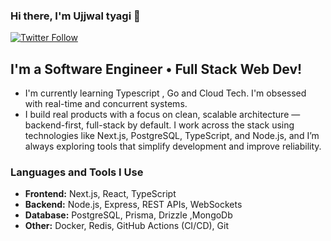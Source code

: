 ### Hi there, I'm Ujjwal tyagi 👋
 
 [![Twitter Follow](https://img.shields.io/twitter/follow/Ujjwaltyagi?color=1DA1F2&logo=twitter&style=for-the-badge)](https://x.com/UjjwalTyag37056)
 
 ## I'm a Software Engineer • Full Stack Web Dev!
 - I'm currently learning Typescript , Go and Cloud Tech. I'm obsessed with real-time and concurrent systems.
 - I build real products with a focus on clean, scalable architecture — backend-first, full-stack by default. I work across the stack using technologies like Next.js, PostgreSQL, TypeScript, and Node.js, and 
   I’m always exploring tools that simplify development and improve reliability.
   
### Languages and Tools I Use

- **Frontend:** Next.js, React, TypeScript  
- **Backend:** Node.js, Express, REST APIs, WebSockets  
- **Database:** PostgreSQL, Prisma, Drizzle ,MongoDb 
- **Other:** Docker, Redis, GitHub Actions (CI/CD), Git

<br />
<br />
